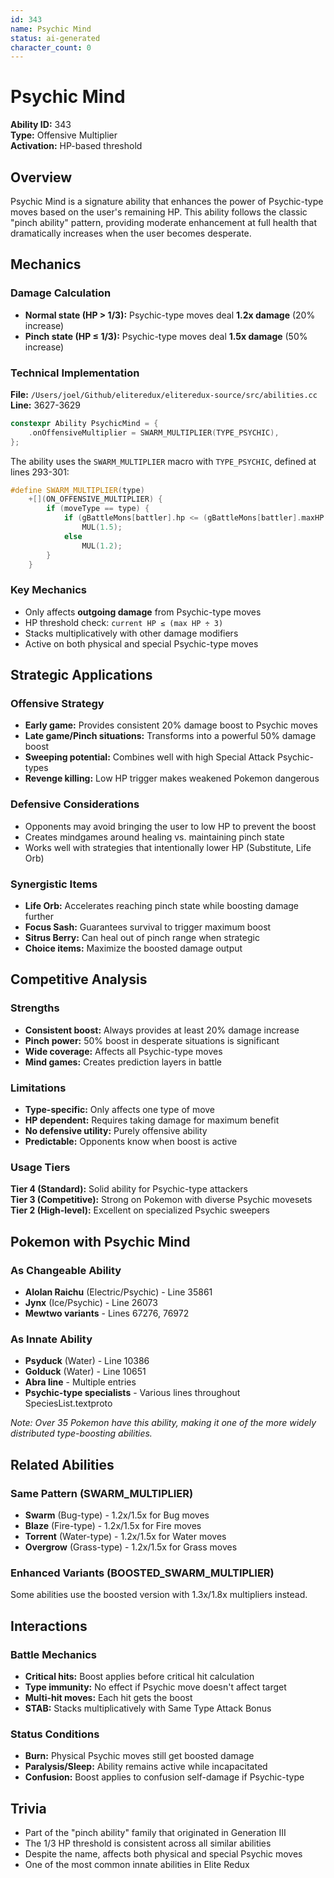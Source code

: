 ```yaml
---
id: 343
name: Psychic Mind
status: ai-generated
character_count: 0
---
```


# Psychic Mind

**Ability ID:** 343  
**Type:** Offensive Multiplier  
**Activation:** HP-based threshold  

## Overview

Psychic Mind is a signature ability that enhances the power of Psychic-type moves based on the user's remaining HP. This ability follows the classic "pinch ability" pattern, providing moderate enhancement at full health that dramatically increases when the user becomes desperate.

## Mechanics

### Damage Calculation
- **Normal state (HP > 1/3):** Psychic-type moves deal **1.2x damage** (20% increase)
- **Pinch state (HP ≤ 1/3):** Psychic-type moves deal **1.5x damage** (50% increase)

### Technical Implementation
**File:** `/Users/joel/Github/eliteredux/eliteredux-source/src/abilities.cc`  
**Line:** 3627-3629

```cpp
constexpr Ability PsychicMind = {
    .onOffensiveMultiplier = SWARM_MULTIPLIER(TYPE_PSYCHIC),
};
```

The ability uses the `SWARM_MULTIPLIER` macro with `TYPE_PSYCHIC`, defined at lines 293-301:

```cpp
#define SWARM_MULTIPLIER(type)                                               \
    +[](ON_OFFENSIVE_MULTIPLIER) {                                           \
        if (moveType == type) {                                              \
            if (gBattleMons[battler].hp <= (gBattleMons[battler].maxHP / 3)) \
                MUL(1.5);                                                    \
            else                                                             \
                MUL(1.2);                                                    \
        }                                                                    \
    }
```

### Key Mechanics
- Only affects **outgoing damage** from Psychic-type moves
- HP threshold check: `current HP ≤ (max HP ÷ 3)`
- Stacks multiplicatively with other damage modifiers
- Active on both physical and special Psychic-type moves

## Strategic Applications

### Offensive Strategy
- **Early game:** Provides consistent 20% damage boost to Psychic moves
- **Late game/Pinch situations:** Transforms into a powerful 50% damage boost
- **Sweeping potential:** Combines well with high Special Attack Psychic-types
- **Revenge killing:** Low HP trigger makes weakened Pokemon dangerous

### Defensive Considerations
- Opponents may avoid bringing the user to low HP to prevent the boost
- Creates mindgames around healing vs. maintaining pinch state
- Works well with strategies that intentionally lower HP (Substitute, Life Orb)

### Synergistic Items
- **Life Orb:** Accelerates reaching pinch state while boosting damage further
- **Focus Sash:** Guarantees survival to trigger maximum boost
- **Sitrus Berry:** Can heal out of pinch range when strategic
- **Choice items:** Maximize the boosted damage output

## Competitive Analysis

### Strengths
- **Consistent boost:** Always provides at least 20% damage increase
- **Pinch power:** 50% boost in desperate situations is significant
- **Wide coverage:** Affects all Psychic-type moves
- **Mind games:** Creates prediction layers in battle

### Limitations
- **Type-specific:** Only affects one type of move
- **HP dependent:** Requires taking damage for maximum benefit
- **No defensive utility:** Purely offensive ability
- **Predictable:** Opponents know when boost is active

### Usage Tiers
**Tier 4 (Standard):** Solid ability for Psychic-type attackers  
**Tier 3 (Competitive):** Strong on Pokemon with diverse Psychic movesets  
**Tier 2 (High-level):** Excellent on specialized Psychic sweepers

## Pokemon with Psychic Mind

### As Changeable Ability
- **Alolan Raichu** (Electric/Psychic) - Line 35861
- **Jynx** (Ice/Psychic) - Line 26073
- **Mewtwo variants** - Lines 67276, 76972

### As Innate Ability
- **Psyduck** (Water) - Line 10386
- **Golduck** (Water) - Line 10651
- **Abra line** - Multiple entries
- **Psychic-type specialists** - Various lines throughout SpeciesList.textproto

*Note: Over 35 Pokemon have this ability, making it one of the more widely distributed type-boosting abilities.*

## Related Abilities

### Same Pattern (SWARM_MULTIPLIER)
- **Swarm** (Bug-type) - 1.2x/1.5x for Bug moves
- **Blaze** (Fire-type) - 1.2x/1.5x for Fire moves  
- **Torrent** (Water-type) - 1.2x/1.5x for Water moves
- **Overgrow** (Grass-type) - 1.2x/1.5x for Grass moves

### Enhanced Variants (BOOSTED_SWARM_MULTIPLIER)
Some abilities use the boosted version with 1.3x/1.8x multipliers instead.

## Interactions

### Battle Mechanics
- **Critical hits:** Boost applies before critical hit calculation
- **Type immunity:** No effect if Psychic move doesn't affect target
- **Multi-hit moves:** Each hit gets the boost
- **STAB:** Stacks multiplicatively with Same Type Attack Bonus

### Status Conditions
- **Burn:** Physical Psychic moves still get boosted damage
- **Paralysis/Sleep:** Ability remains active while incapacitated
- **Confusion:** Boost applies to confusion self-damage if Psychic-type

## Trivia
- Part of the "pinch ability" family that originated in Generation III
- The 1/3 HP threshold is consistent across all similar abilities
- Despite the name, affects both physical and special Psychic moves
- One of the most common innate abilities in Elite Redux